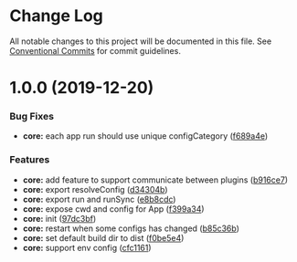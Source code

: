 # Change Log

All notable changes to this project will be documented in this file.
See [Conventional Commits](https://conventionalcommits.org) for commit guidelines.

# 1.0.0 (2019-12-20)

### Bug Fixes

- **core:** each app run should use unique configCategory ([f689a4e](https://github.com/vta-js/vta/commit/f689a4e))

### Features

- **core:** add feature to support communicate between plugins ([b916ce7](https://github.com/vta-js/vta/commit/b916ce7))
- **core:** export resolveConfig ([d34304b](https://github.com/vta-js/vta/commit/d34304b))
- **core:** export run and runSync ([e8b8cdc](https://github.com/vta-js/vta/commit/e8b8cdc))
- **core:** expose cwd and config for App ([f399a34](https://github.com/vta-js/vta/commit/f399a34))
- **core:** init ([97dc3bf](https://github.com/vta-js/vta/commit/97dc3bf))
- **core:** restart when some configs has changed ([b85c36b](https://github.com/vta-js/vta/commit/b85c36b))
- **core:** set default build dir to dist ([f0be5e4](https://github.com/vta-js/vta/commit/f0be5e4))
- **core:** support env config ([cfc1161](https://github.com/vta-js/vta/commit/cfc1161))

